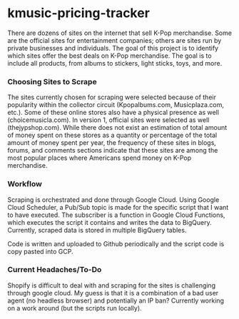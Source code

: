 # kmusic-pricing-tracker
There are dozens of sites on the internet that sell K-Pop merchandise. Some are the official sites for entertainment companies; others are sites run by private businesses and individuals. The goal of this project is to identify which sites offer the best deals on K-Pop merchandise. The goal is to include all products, from albums to stickers, light sticks, toys, and more. 

### Choosing Sites to Scrape
The sites currently chosen for scraping were selected because of their popularity within the collector circuit (Kpopalbums.com, Musicplaza.com, etc.). Some of these online stores also have a physical presence as well (choicemusicla.com). In version 1, official sites were selected as well (thejypshop.com). While there does not exist an estimation of total amount of money spent on these stores as a quantity or percentage of the total amount of money spent per year, the frequency of these sites in blogs, forums, and comments sections indicate that these sites are among the most popular places where Americans spend money on K-Pop merchandise. 

### Workflow
Scraping is orchestrated and done through Google Cloud. Using Google Cloud Scheduler, a Pub/Sub topic is made for the specific script that I want to have executed. The subscriber is a function in Google Cloud Functions, which executes the script it contains and writes the data to BigQuery. Currently, scraped data is stored in multiple BigQuery tables. 

Code is written and uploaded to Github periodically and the script code is copy pasted into GCP. 

### Current Headaches/To-Do
Shopify is difficult to deal with and scraping for the sites is challenging through google cloud. My guess is that it is a combination of a bad user agent (no headless browser) and potentially an IP ban? Currently working on a work around (but the scripts run locally).